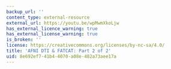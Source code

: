 ```yaml
---
backup_url: ''
content_type: external-resource
external_url: https://youtu.be/wpMwmXkoLjw
has_external_licence_warning: true
has_external_license_warning: true
is_broken: ''
license: https://creativecommons.org/licenses/by-nc-sa/4.0/
title: 'AFNI DTI & FATCAT: Part 2 of 2'
uid: 8e692ef7-41b4-4070-a08e-482a73aee17a
---
```

